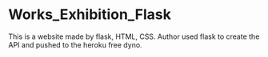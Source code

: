 # Works_Exhibition_Flask
This is a website made by flask, HTML, CSS. Author used flask to create the API and pushed to the heroku free dyno.
